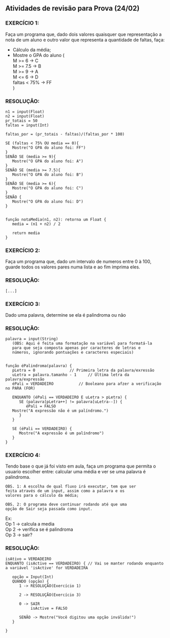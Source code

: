 ## Atividades de revisão para Prova (24/02)

### EXERCÍCIO 1:
Faça um programa que, dado dois valores quaisquer 
que representação a nota de um aluno e outro valor 
que representa a quantidade de faltas, faça:

- Cálculo da média;
- Mostre o GPA do aluno ( <br>
		M >= 6 -> C <br>
		M >= 7.5 -> B <br>
		M >= 9 -> A <br>
		M <= 6 -> D <br>
		faltas < 75% -> FF <br>
	)

### RESOLUÇÃO:
    n1 = input(Float)
    n2 = input(Float)
    pr_totais = 50
    faltas = input(Int)

    faltas_por = (pr_totais - faltas)/(faltas_por * 100)

    SE (faltas < 75% OU media == 0){
       Mostre("O GPA do aluno foi: FF")
    }
    SENÃO SE (media >= 9){
       Mostre("O GPA do aluno foi: A")
    }
    SENÃO SE (media >= 7.5){
       Mostre("O GPA do aluno foi: B")
    }
    SENÃO SE (media >= 6){
       Mostre("O GPA do aluno foi: C")
    }
    SENÃO {
       Mostre("O GPA do aluno foi: D")
    }


    função notaMedia(n1, n2): retorna um Float {
       media = (n1 + n2) / 2

       return media
    }



### EXERCÍCIO 2:
Faça um programa que, dado um intervalo de numeros
entre 0 à 100, guarde todos os valores pares numa 
lista e ao fim imprima eles.

### RESOLUÇÃO:
    [...]



### EXERCÍCIO 3:
Dado uma palavra, determine se ela é palindroma ou não

### RESOLUÇÃO:
    palavra = input(String)
       (OBS: Aqui é feita uma formatação na variável para formatá-la 
       para que seja composta apenas por caracteres de letras e 
       números, ignorando pontuações e caracteres especiais)


    função éPalindroma(palavra) {
       pLetra = 0				// Primeira letra da palavra/exressão
       uLetra = palavra.tamanho - 1		// Última letra da palavra/expressão
       éPali = VERDADEIRO			// Booleano para afzer a verificação no PARA (FOR)

       ENQUANTO (éPali == VERDADEIRO E uLetra > pLetra) {
          SE (palavra[pLetra++] != palavra[uLetra--]) {
             éPali = FALSO
       Mostre("A expressão não é um palíndromo.")
          }
       }

       SE (éPali == VERDADEIRO) {
          Mostre("A expressão é um palíndromo")
       }
    }



### EXERCÍCIO 4:
Tendo base o que já foi visto em aula, faça um programa 
que permita o usuario escolher entre: calcular uma média 
e ver se uma palavra é palindroma.

    OBS. 1: A escolha de qual fluxo irá executar, tem que ser 
    feita através de um input, assim como a palavra e os 
    valores para o cálculo da média;

    OBS. 2: O programa deve continuar rodando até que uma 
    opção de Sair seja passada como input.

Ex: <br>
Op 1 -> calcula a media <br>
Op 2 -> verifica se é palindroma <br>
Op 3 -> sair? <br>


### RESOLUÇÃO:
    isAtivo = VERDADEIRO
    ENQUANTO (isActive == VERDADEIRO) {	// Vai se manter rodando enquanto a variável 'isActive' for VERDADEIRA

       opção = Input(Int)
       QUANDO (opção) {
          1 -> RESOLUÇÃO(Exercício 1)

          2 -> RESOLUÇÃO(Exercício 3)

          0 -> SAIR
               isActive = FALSO

          SENÃO -> Mostre("Você digitou uma opção inválida!")
       }

    }
